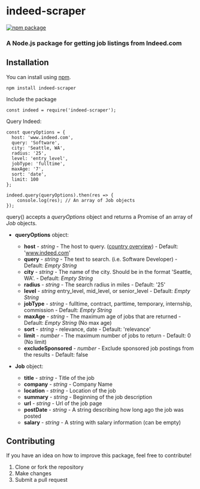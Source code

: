 # indeed-scraper
[![npm package](https://nodei.co/npm/indeed-scraper.png?downloads=true&downloadRank=true&stars=true)](https://nodei.co/npm/indeed-scraper/)

### A Node.js package for getting job listings from Indeed.com

## Installation

You can install using [npm](https://www.npmjs.com/package/indeed-scraper).
```
npm install indeed-scraper
```
Include the package
```
const indeed = require('indeed-scraper');
```
Query Indeed:
```
const queryOptions = {
  host: 'www.indeed.com',
  query: 'Software',
  city: 'Seattle, WA',
  radius: '25',
  level: 'entry_level',
  jobType: 'fulltime',
  maxAge: '7',
  sort: 'date',
  limit: 100
};

indeed.query(queryOptions).then(res => {
	console.log(res); // An array of Job objects
});
```

query() accepts a _queryOptions_ object and returns a Promise of an array of _Job_ objects.

* **queryOptions** object:
	* **host** - _string_ - The host to query. ([country overview](https://www.indeed.com/worldwide)) - Default: 'www.indeed.com'
	* **query** - _string_ - The text to search. (i.e. Software Developer) - Default: _Empty String_
	* **city** - _string_ - The name of the city.  Should be in the format 'Seattle, WA'. - Default: _Empty String_
	* **radius** - _string_ - The search radius in miles - Default: '25'
	* **level** - _string_ entry_level, mid_level, or senior_level - Default: _Empty String_
	* **jobType** - _string_ - fulltime, contract, parttime, temporary, internship, commission - Default: _Empty String_
	* **maxAge** - _string_ - The maximum age of jobs that are returned - Default: _Empty String_ (No max age)
	* **sort** - _string_ - relevance, date - Default: 'relevance'
	* **limit** - _number_ - The maximum number of jobs to return - Default: 0 (No limit)
	* **excludeSponsored** - _number_ - Exclude sponsored job postings from the results - Default: false

* **Job** object:
	* **title** - _string_ - Title of the job
	* **company** - _string_ - Company Name
	* **location** - _string_ - Location of the job
	* **summary** - _string_ - Beginning of the job description
	* **url** - _string_ - Url of the job page
	* **postDate** - _string_ - A string describing how long ago the job was posted
	* **salary** - _string_ - A string with salary information (can be empty)

## Contributing
If you have an idea on how to improve this package, feel free to contribute!

1. Clone or fork the repository
2. Make changes
3. Submit a pull request

